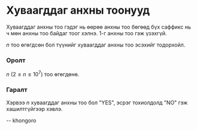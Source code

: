 Хуваагддаг анхны тоонууд
========================
Хуваагддаг анхны тоо гэдэг нь өөрөө анхны тоо бөгөөд бүх саффикс нь ч мөн анхны
тоо байдаг тоог хэлнэ. $1$-г анхны тоо гэж үзэхгүй.

$n$ тоо өгөгдсөн бол түүнийг хуваагддаг анхны тоо эсэхийг тодорхойл.


### Оролт
$n$ ($2 ≤ n ≤ 10^7$) тоо өгөгдөнө.


### Гаралт
Хэрвээ $n$ хуваагддаг анхны тоо бол "YES", эсрэг тохиолдолд "NO" гэж
хашилтгүйгээр хэвлэ.

-- khongoro
